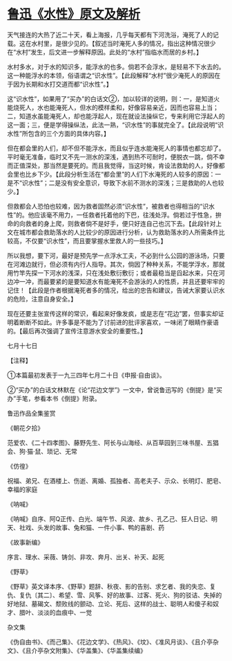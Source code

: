 # [鲁迅《水性》原文及解析](https://www.vrrw.net/wx/8463.html)

天气接连的大热了近二十天，看上海报，几乎每天都有下河洗浴，淹死了人的记载。这在水村里，是很少见的。【叙述当时淹死人多的情况，指出这种情况很少在“水村”发生，后文进一步解释原因。此处的“水村”指临水而居的乡村。】

水村多水，对于水的知识多，能浮水的也多。倘若不会浮水，是轻易不下水去的。这一种能浮水的本领，俗语谓之“识水性”。【此段解释“水村”很少淹死人的原因在于因为长期和水打交道而都“识水性”。】



这“识水性”，如果用了“买办”的白话文②，加以较详的说明，则：一，是知道火能烧死人，水也能淹死人，但水的模样柔和，好像容易亲近，因而也容易上当；二，知道水虽能淹死人，却也能浮起人，现在就设法操纵它，专来利用它浮起人的这一面；三，便是学得操纵法，此法一熟，“识水性”的事就完全了。【此段说明“识水性”所包含的三个方面的具体内容。】

但在都会里的人们，却不但不能浮水，而且似乎连水能淹死人的事情也都忘却了。平时毫无准备，临时又不先一测水的深浅，遇到热不可耐时，便脱衣一跳，倘不幸而正值深处，那当然是要死的。而且我觉得，当这时候，肯设法救助的人，好像都会里也比乡下少。【此段分析生活在“都会里”的人们下水淹死的人较多的原因：一是不“识水性”；二是没有安全意识，导致下水前不测水的深浅；三是救助的人也较少。】

但救都会人恐怕也较难，因为救者固然必须“识水性”，被救者也得相当的“识水性”的。他应该毫不用力，一任救者托着他的下巴，往浅处浮。倘若过于性急，拚命的向救者的身上爬，则救者倘不是好手，便只好连自己也沉下去。【此段针对上文在城市都会救助落水的人比较少的原因进行分析，认为救助落水的人所需条件比较高，不仅要“识水性”，而且要掌握水里救人的一些技巧。】

所以我想，要下河，最好是预先学一点浮水工夫，不必到什么公园的游泳场，只要在河滩边就行，但必须有内行人指导。其次，倘因了种种关系，不能学浮水，那就用竹竿先探一下河水的浅深，只在浅处敷衍敷衍；或者最稳当是舀起水来，只在河边冲一冲，而最要紧的是要知道水有能淹死不会游泳的人的性质，并且还要牢牢的记住！【此段是作者根据淹死者多的情况，给出的忠告和建议，告诫大家要认识水的危险，注意自身安全。】

现在还要主张宣传这样的常识，看起来好像发疯，或是志在“花边”罢，但事实却证明着断断不如此。许多事是不能为了讨前进的批评家喜欢，一味闭了眼睛作豪语的。【最后再次强调了宣传注意游水安全的重要性。】

七月十七日





【注释】

①本篇最初发表于一九三四年七月二十日《申报·自由谈》。

②“买办”的白话文林默在《论“花边文学”》一文中，曾说鲁迅写的《倒提》是“买办”手笔，参看本书《倒提》附录。

鲁迅作品全集鉴赏

《朝花夕拾》

范爱农、《二十四孝图》、藤野先生、阿长与山海经、从百草园到三味书屋、五猖会、狗·猫·鼠、琐记、无常

《仿徨》

祝福、弟兄、在酒楼上、伤逝、离婚、孤独者、高老夫子、示众、长明灯、肥皂、幸福的家庭

《呐喊》

《呐喊》自序、阿Q正传、白光、端午节、风波、故乡、孔乙己、狂人日记、明天、社戏、头发的故事、兔和猫、一件小事、鸭的喜剧、药

《故事新编》

序言、理水、采薇、铸剑、非攻、奔月、出关、补天、起死

《野草》

《野草》英文译本序、《野草》题辞、秋夜、影的告别、求乞者、我的失恋、复仇、复仇〔其二〕、希望、雪、风筝、好的故事、过客、死火、狗的驳诘、失掉的好地狱、墓碣文、颓败线的颤动、立论、死后、这样的战士、聪明人和傻子和奴才、腊叶、淡淡的血痕中、一觉

杂文集

《伪自由书》、《而己集》、《花边文学》、《热风》、《坟》、《准风月谈》、《且介亭杂文》、《且介亭杂文附集》、《华盖集》、《华盖集续编》

